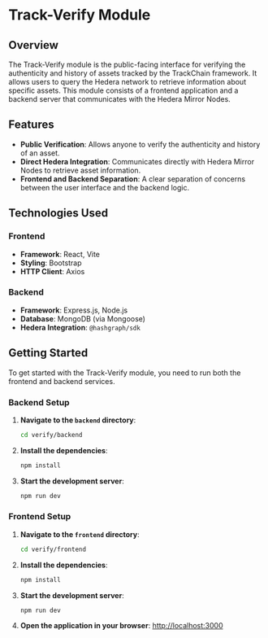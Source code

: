 # Track-Verify Module

## Overview

The Track-Verify module is the public-facing interface for verifying the authenticity and history of assets tracked by the TrackChain framework. It allows users to query the Hedera network to retrieve information about specific assets. This module consists of a frontend application and a backend server that communicates with the Hedera Mirror Nodes.

## Features

- **Public Verification**: Allows anyone to verify the authenticity and history of an asset.
- **Direct Hedera Integration**: Communicates directly with Hedera Mirror Nodes to retrieve asset information.
- **Frontend and Backend Separation**: A clear separation of concerns between the user interface and the backend logic.

## Technologies Used

### Frontend

- **Framework**: React, Vite
- **Styling**: Bootstrap
- **HTTP Client**: Axios

### Backend

- **Framework**: Express.js, Node.js
- **Database**: MongoDB (via Mongoose)
- **Hedera Integration**: `@hashgraph/sdk`

## Getting Started

To get started with the Track-Verify module, you need to run both the frontend and backend services.

### Backend Setup

1. **Navigate to the `backend` directory**:
   ```bash
   cd verify/backend
   ```
2. **Install the dependencies**:
   ```bash
   npm install
   ```
3. **Start the development server**:
   ```bash
   npm run dev
   ```

### Frontend Setup

1. **Navigate to the `frontend` directory**:
   ```bash
   cd verify/frontend
   ```
2. **Install the dependencies**:
   ```bash
   npm install
   ```
3. **Start the development server**:
   ```bash
   npm run dev
   ```
4. **Open the application in your browser**:
   [http://localhost:3000](http://localhost:3000)
